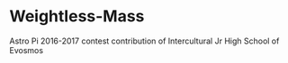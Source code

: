# Weightless-Mass
Astro Pi 2016-2017 contest contribution of Intercultural Jr High School of Evosmos
